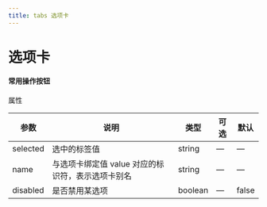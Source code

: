 ```yaml
---
title: tabs 选项卡
---
```

# 选项卡
#### 常用操作按钮

<ClientOnly>
<tabs-demos />
</ClientOnly>

属性

| 参数         | 说明         | 类型    | 可选         | 默认  |
| ------------ | ------------ | ------- | ------------ | ----- |
| selected     | 选中的标签值        | string  | —            | —     |
| name      | 与选项卡绑定值 value 对应的标识符，表示选项卡别名  | string | —            | — |
| disabled | 是否禁用某选项 | boolean  | — | false  |

